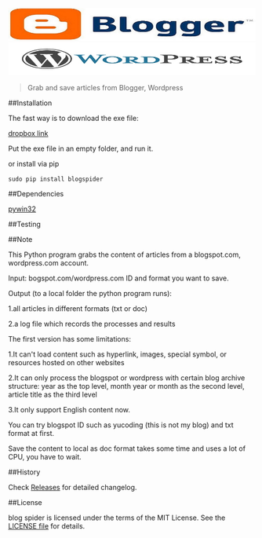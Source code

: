 [![logo](imgs/bloggerlogo.jpg)](https://github.com/checkcheckzz/blogger-spider)  
[![logo](imgs/wordpresslogo.jpg)](https://github.com/checkcheckzz/blogger-spider)

> Grab and save articles from Blogger, Wordpress

##Installation

The fast way is to download the exe file:

[dropbox link](<https://www.dropbox.com/sh/lfhgu02asw1ebqp/f6zJuZDTJJ>)

Put the exe file in an empty folder, and run it.  

or install via pip

    sudo pip install blogspider

##Dependencies

[pywin32](<http://sourceforge.net/projects/pywin32/files/pywin32/Build%20218/>)

##Testing
	
	
##Note

This Python program grabs the content of articles from a blogspot.com, wordpress.com account.

Input: bogspot.com/wordpress.com ID and format you want to save.

Output (to a local folder the python program runs):

1.all articles in different formats (txt or doc)

2.a log file which records the processes and results

The first version has some limitations:
 
1.It can't load content such as hyperlink, images, special symbol, or resources hosted on other websites

2.It can only process the blogspot or wordpress with certain blog archive structure: year as the top level, month year or month as the second level, article title as the third level

3.It only support English content now.

You can try blogspot ID such as yucoding (this is not my blog) and txt format at first.

Save the content to local as doc format takes some time and uses a lot of CPU, you have to wait.

##History

Check [Releases](https://github.com/checkcheckzz/blog-spider/releases) for detailed changelog.

##License

blog spider is licensed under the terms of the MIT License. See the [LICENSE file](https://github.com/checkcheckzz/blogger-spider/blob/master/LICENSE) for details.

